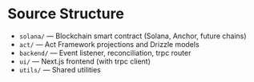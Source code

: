 # Source Structure

- `solana/` — Blockchain smart contract (Solana, Anchor, future chains)
- `act/` — Act Framework projections and Drizzle models
- `backend/` — Event listener, reconciliation, trpc router
- `ui/` — Next.js frontend (with trpc client)
- `utils/` — Shared utilities
